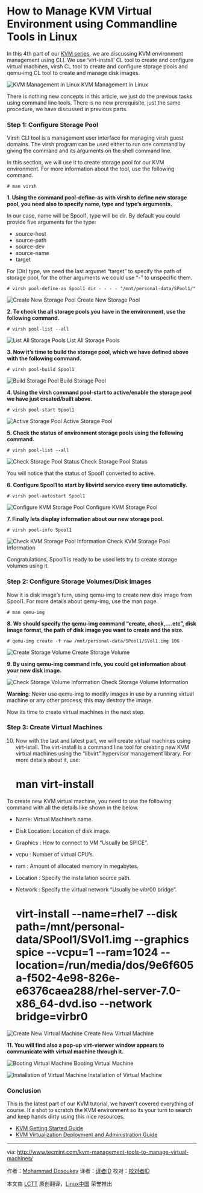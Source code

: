 How to Manage KVM Virtual Environment using Commandline Tools in Linux
================================================================================
In this 4th part of our [KVM series][1], we are discussing KVM environment management using CLI. We use ‘virt-install’ CL tool to create and configure virtual machines, virsh CL tool to create and configure storage pools and qemu-img CL tool to create and manage disk images.

![KVM Management in Linux](http://www.tecmint.com/wp-content/uploads/2015/02/KVM-Management-in-Linux.jpg)
KVM Management in Linux

There is nothing new concepts in this article, we just do the previous tasks using command line tools. There is no new prerequisite, just the same procedure, we have discussed in previous parts.

### Step 1: Configure Storage Pool ###

Virsh CLI tool is a management user interface for managing virsh guest domains. The virsh program can be used either to run one command by giving the command and its arguments on the shell command line.

In this section, we will use it to create storage pool for our KVM environment. For more information about the tool, use the following command.

    # man virsh

**1. Using the command pool-define-as with virsh to define new storage pool, you need also to specify name, type and type’s arguments.**

In our case, name will be Spool1, type will be dir. By default you could provide five arguments for the type:

- source-host
- source-path
- source-dev
- source-name
- target

For (Dir) type, we need the last argumet “target” to specify the path of storage pool, for the other arguments we could use “-” to unspecific them.

    # virsh pool-define-as Spool1 dir - - - - "/mnt/personal-data/SPool1/"

![Create New Storage Pool](http://www.tecmint.com/wp-content/uploads/2015/02/Create-New-Storage-Pool.png)
Create New Storage Pool

**2. To check the all storage pools you have in the environment, use the following command.**

    # virsh pool-list --all

![List All Storage Pools](http://www.tecmint.com/wp-content/uploads/2015/02/List-All-Storage-Pools.png)
List All Storage Pools

**3. Now it’s time to build the storage pool, which we have defined above with the following command.**

    # virsh pool-build Spool1

![Build Storage Pool](http://www.tecmint.com/wp-content/uploads/2015/02/Build-Storage-Pool.png)
Build Storage Pool

**4. Using the virsh command pool-start to active/enable the storage pool we have just created/built above.**

    # virsh pool-start Spool1

![Active Storage Pool](http://www.tecmint.com/wp-content/uploads/2015/02/Active-Storage-Pool.png)
Active Storage Pool

**5. Check the status of environment storage pools using the following command.**

    # virsh pool-list --all

![Check Storage Pool Status](http://www.tecmint.com/wp-content/uploads/2015/02/Check-Storage-Pool-Status.png)
Check Storage Pool Status

You will notice that the status of Spool1 converted to active.

**6. Configure Spool1 to start by libvirtd service every time automaticlly.**

    # virsh pool-autostart Spool1

![Configure KVM Storage Pool](http://www.tecmint.com/wp-content/uploads/2015/02/Configure-Storage-Pool.png)
Configure KVM Storage Pool

**7. Finally lets display information about our new storage pool.**

    # virsh pool-info Spool1

![Check KVM Storage Pool Information](http://www.tecmint.com/wp-content/uploads/2015/02/Check-Storage-Pool-Information.png)
Check KVM Storage Pool Information

Congratulations, Spool1 is ready to be used lets try to create storage volumes using it.

### Step 2: Configure Storage Volumes/Disk Images ###

Now it is disk image’s turn, using qemu-img to create new disk image from Spool1. For more details about qemy-img, use the man page.

    # man qemu-img

**8. We should specify the qemu-img command “create, check,….etc”, disk image format, the path of disk image you want to create and the size.**

    # qemu-img create -f raw /mnt/personal-data/SPool1/SVol1.img 10G

![Create Storage Volume](http://www.tecmint.com/wp-content/uploads/2015/02/Create-Storage-Volumes.png)
Create Storage Volume

**9. By using qemu-img command info, you could get information about your new disk image.**

![Check Storage Volume Information](http://www.tecmint.com/wp-content/uploads/2015/02/Check-Storage-Volume-Information.png)
Check Storage Volume Information

**Warning**: Never use qemu-img to modify images in use by a running virtual machine or any other process; this may destroy the image.

Now its time to create virtual machines in the next step.

### Step 3: Create Virtual Machines ###

10. Now with the last and latest part, we will create virtual machines using virt-istall. The virt-install is a command line tool for creating new KVM virtual machines using the “libvirt” hypervisor management library. For more details about it, use:

    # man virt-install

To create new KVM virtual machine, you need to use the following command with all the details like shown in the below.

- Name: Virtual Machine’s name.
- Disk Location: Location of disk image.
- Graphics : How to connect to VM “Usually be SPICE”.
- vcpu : Number of virtual CPU’s.
- ram : Amount of allocated memory in megabytes.
- Location : Specify the installation source path.
- Network : Specify the virtual network “Usually be vibr00 bridge”.

    # virt-install --name=rhel7 --disk path=/mnt/personal-data/SPool1/SVol1.img --graphics spice --vcpu=1 --ram=1024 --location=/run/media/dos/9e6f605a-f502-4e98-826e-e6376caea288/rhel-server-7.0-x86_64-dvd.iso --network bridge=virbr0

![Create New Virtual Machine](http://www.tecmint.com/wp-content/uploads/2015/02/Create-New-Virtual-Machines.png)
Create New Virtual Machine

**11. You will find also a pop-up virt-vierwer window appears to communicate with virtual machine through it.**

![Booting Virtual Machine](http://www.tecmint.com/wp-content/uploads/2015/02/Booting-Virtual-Machine.jpeg)
Booting Virtual Machine

![Installation of Virtual Machine](http://www.tecmint.com/wp-content/uploads/2015/02/Installation-of-Virtual-Machine.jpeg)
Installation of Virtual Machine

### Conclusion ###

This is the latest part of our KVM tutorial, we haven’t covered everything of course. It a shot to scratch the KVM environment so its your turn to search and keep hands dirty using this nice resources.

- [KVM Getting Started Guide][2]
- [KVM Virtualization Deployment and Administration Guide][3]

--------------------------------------------------------------------------------

via: http://www.tecmint.com/kvm-management-tools-to-manage-virtual-machines/

作者：[Mohammad Dosoukey][a]
译者：[译者ID](https://github.com/译者ID)
校对：[校对者ID](https://github.com/校对者ID)

本文由 [LCTT](https://github.com/LCTT/TranslateProject) 原创翻译，[Linux中国](http://linux.cn/) 荣誉推出

[a]:http://www.tecmint.com/author/dos2009/
[1]:http://www.tecmint.com/install-and-configure-kvm-in-linux/
[2]:https://access.redhat.com/site/documentation/en-US/Red_Hat_Enterprise_Linux/7/html/Virtualization_Getting_Started_Guide/index.html
[3]:https://access.redhat.com/site/documentation/en-US/Red_Hat_Enterprise_Linux/7/html/Virtualization_Deployment_and_Administration_Guide/index.html